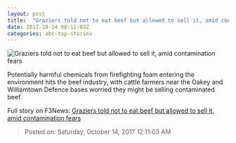 ```yaml
---
layout: post
title:  "Graziers told not to eat beef but allowed to sell it, amid contamination fears"
date: 2017-10-14 00:11:03Z
categories: abc-top-stories
---
```


![Graziers told not to eat beef but allowed to sell it, amid contamination fears](http://www.abc.net.au/news/image/9049992-1x1-700x700.jpg)

Potentially harmful chemicals from firefighting foam entering the environment hits the beef industry, with cattle farmers near the Oakey and Williamtown Defence bases worried they might be selling contaminated beef.


Full story on F3News: [Graziers told not to eat beef but allowed to sell it, amid contamination fears](http://www.f3nws.com/n/fDbmJG)

> Posted on: Saturday, October 14, 2017 12:11:03 AM
